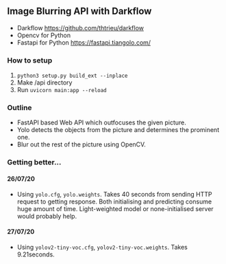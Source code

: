## Image Blurring API with Darkflow

* Darkflow https://github.com/thtrieu/darkflow
* Opencv for Python
* Fastapi for Python https://fastapi.tiangolo.com/

### How to setup
1. `python3 setup.py build_ext --inplace`
2. Make /api directory
3. Run `uvicorn main:app --reload`

### Outline
* FastAPI based Web API which outfocuses the given picture.
* Yolo detects the objects from the picture and determines the prominent one.
* Blur out the rest of the picture using OpenCV.

### Getting better...
#### 26/07/20
* Using `yolo.cfg`, `yolo.weights`. Takes 40 seconds from sending HTTP request to getting response. Both initialising and predicting consume huge amount of time. Light-weighted model or none-initialised server would probably help.

#### 27/07/20
* Using `yolov2-tiny-voc.cfg`, `yolov2-tiny-voc.weights`. Takes 9.21seconds.